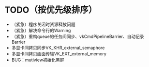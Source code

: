 # TODO（按优先级排序）
- （紧急）程序关闭时资源释放问题
- （紧急）解决命令行的Warning
- （紧急）重构queue的任务间同步、vkCmdPipelineBarrier、自动记录Barrier
- 多显卡间拷贝同步VK_KHR_external_semaphore
- 多显卡间拷贝画面传输VK_EXT_external_memory
- BUG：mutiview初始化黑屏
